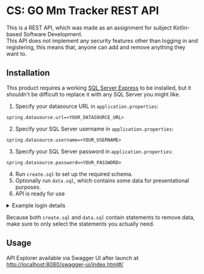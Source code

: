 # CS: GO Mm Tracker REST API

This is a REST API, which was made as an assignment for subject Kotlin-based Software Development.  
This API does not implement any security features other than logging in and registering, this means that, anyone can add and remove anything they want to.

## Installation

This product requires a working [SQL Server Express](https://www.microsoft.com/en-us/sql-server/sql-server-downloads) to be installed, but it shouldn't be difficult to replace it with any SQL Server you might like.

1. Specify your datasource URL in `application.properties`:
```
spring.datasource.url=<YOUR_DATASOURCE_URL>
```
2. Specify your SQL Server username in `application.properties`:
```
spring.datasource.username=<YOUR_USERNAME>
```
3. Specify your SQL Server password in `application.properties`:
```
spring.datasource.password=<YOUR_PASSWORD>
```
4. Run `create.sql` to set up the required schema.
5. Optionally run `data.sql`, which contains some data for presentational purposes.
6. API is ready for use  

<details>
  <summary>Example login details</summary>

| Username | Password |
|----------|----------|
| admin    | adminpw  |
| sipos    | sipospw  |
| dani     | danipw   |
</details>

Because both `create.sql` and `data.sql` contain statements to remove data, make sure to only select the statements you actually need.

## Usage

API Explorer available via Swagger UI after launch at [http://localhost:8080/swagger-ui/index.html#/](http://localhost:8080/swagger-ui/index.html#/)